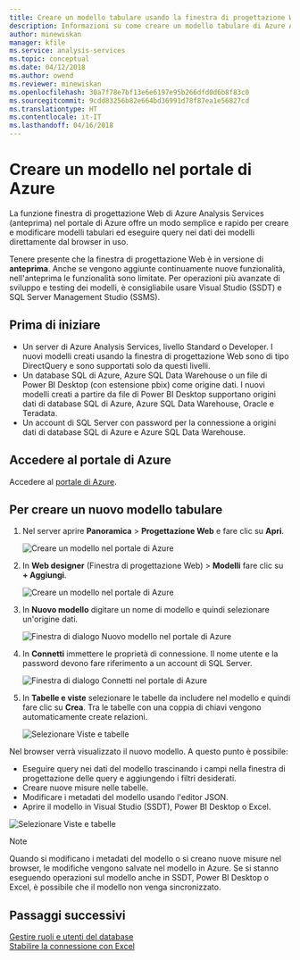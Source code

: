 ```yaml
---
title: Creare un modello tabulare usando la finestra di progettazione Web di Azure Analysis Services | Microsoft Docs
description: Informazioni su come creare un modello tabulare di Azure Analysis Services usando la finestra di progettazione Web nel portale di Azure.
author: minewiskan
manager: kfile
ms.service: analysis-services
ms.topic: conceptual
ms.date: 04/12/2018
ms.author: owend
ms.reviewer: minewiskan
ms.openlocfilehash: 30a7f78e7bf13e6e6197e95b266dfd0d6b8f83c0
ms.sourcegitcommit: 9cdd83256b82e664bd36991d78f87ea1e56827cd
ms.translationtype: HT
ms.contentlocale: it-IT
ms.lasthandoff: 04/16/2018
---
```

# <a name="create-a-model-in-azure-portal"></a>Creare un modello nel portale di Azure

La funzione finestra di progettazione Web di Azure Analysis Services (anteprima) nel portale di Azure offre un modo semplice e rapido per creare e modificare modelli tabulari ed eseguire query nei dati dei modelli direttamente dal browser in uso. 

Tenere presente che la finestra di progettazione Web è in versione di **anteprima**. Anche se vengono aggiunte continuamente nuove funzionalità, nell'anteprima le funzionalità sono limitate. Per operazioni più avanzate di sviluppo e testing dei modelli, è consigliabile usare Visual Studio (SSDT) e SQL Server Management Studio (SSMS).

## <a name="before-you-begin"></a>Prima di iniziare

- Un server di Azure Analysis Services, livello Standard o Developer. I nuovi modelli creati usando la finestra di progettazione Web sono di tipo DirectQuery e sono supportati solo da questi livelli.
- Un database SQL di Azure, Azure SQL Data Warehouse o un file di Power BI Desktop (con estensione pbix) come origine dati. I nuovi modelli creati a partire da file di Power BI Desktop supportano origini dati di database SQL di Azure, Azure SQL Data Warehouse, Oracle e Teradata.
- Un account di SQL Server con password per la connessione a origini dati di database SQL di Azure e Azure SQL Data Warehouse.

## <a name="sign-in-to-the-azure-portal"></a>Accedere al portale di Azure

Accedere al [portale di Azure](https://portal.azure.com/).

## <a name="to-create-a-new-tabular-model"></a>Per creare un nuovo modello tabulare

1. Nel server aprire **Panoramica** > **Progettazione Web** e fare clic su **Apri**.

    ![Creare un modello nel portale di Azure](./media/analysis-services-create-model-portal/aas-create-portal-overview-wd.png)

2. In **Web designer** (Finestra di progettazione Web)  >  **Modelli** fare clic su **+ Aggiungi**.

    ![Creare un modello nel portale di Azure](./media/analysis-services-create-model-portal/aas-create-portal-models.png)

3. In **Nuovo modello** digitare un nome di modello e quindi selezionare un'origine dati.

    ![Finestra di dialogo Nuovo modello nel portale di Azure](./media/analysis-services-create-model-portal/aas-create-portal-new-model.png)

4. In **Connetti** immettere le proprietà di connessione. Il nome utente e la password devono fare riferimento a un account di SQL Server.

     ![Finestra di dialogo Connetti nel portale di Azure](./media/analysis-services-create-model-portal/aas-create-portal-connect.png)

5. In **Tabelle e viste** selezionare le tabelle da includere nel modello e quindi fare clic su **Crea**. Tra le tabelle con una coppia di chiavi vengono automaticamente create relazioni.

     ![Selezionare Viste e tabelle](./media/analysis-services-create-model-portal/aas-create-portal-tables.png)

Nel browser verrà visualizzato il nuovo modello. A questo punto è possibile:   

- Eseguire query nei dati del modello trascinando i campi nella finestra di progettazione delle query e aggiungendo i filtri desiderati.
- Creare nuove misure nelle tabelle.
- Modificare i metadati del modello usando l'editor JSON.
- Aprire il modello in Visual Studio (SSDT), Power BI Desktop o Excel.

![Selezionare Viste e tabelle](./media/analysis-services-create-model-portal/aas-create-portal-query.png)

> [!NOTE]
> Quando si modificano i metadati del modello o si creano nuove misure nel browser, le modifiche vengono salvate nel modello in Azure. Se si stanno eseguendo operazioni sul modello anche in SSDT, Power BI Desktop o Excel, è possibile che il modello non venga sincronizzato.


## <a name="next-steps"></a>Passaggi successivi 
[Gestire ruoli e utenti del database](analysis-services-database-users.md)  
[Stabilire la connessione con Excel](analysis-services-connect-excel.md)  


